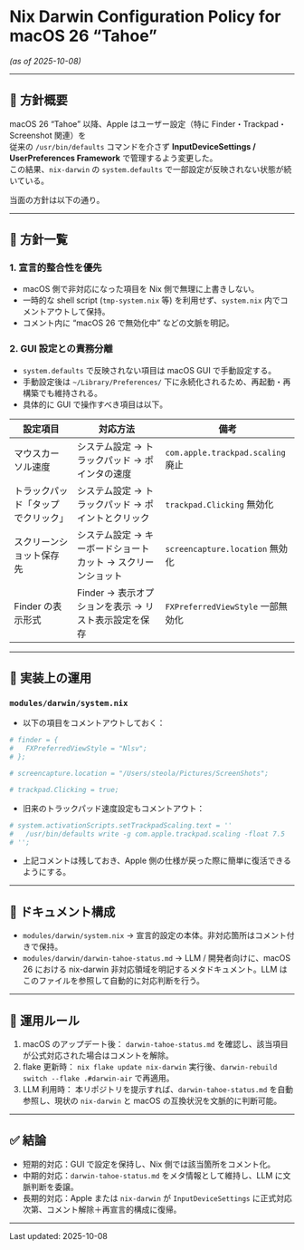 # Nix Darwin Configuration Policy for macOS 26 “Tahoe”  
*(as of 2025-10-08)*

---

## 🎯 方針概要

macOS 26 “Tahoe” 以降、Apple はユーザー設定（特に Finder・Trackpad・Screenshot 関連）を  
従来の `/usr/bin/defaults` コマンドを介さず **InputDeviceSettings / UserPreferences Framework** で管理するよう変更した。  
この結果、`nix-darwin` の `system.defaults` で一部設定が反映されない状態が続いている。

当面の方針は以下の通り。

---

## 🧭 方針一覧

### 1. 宣言的整合性を優先
- macOS 側で非対応になった項目を Nix 側で無理に上書きしない。
- 一時的な shell script (`tmp-system.nix` 等) を利用せず、`system.nix` 内でコメントアウトして保持。
- コメント内に “macOS 26 で無効化中” などの文脈を明記。

### 2. GUI 設定との責務分離
- `system.defaults` で反映されない項目は macOS GUI で手動設定する。
- 手動設定後は `~/Library/Preferences/` 下に永続化されるため、再起動・再構築でも維持される。
- 具体的に GUI で操作すべき項目は以下。

| 設定項目 | 対応方法 | 備考 |
|-----------|-----------|------|
| マウスカーソル速度 | システム設定 → トラックパッド → ポインタの速度 | `com.apple.trackpad.scaling` 廃止 |
| トラックパッド「タップでクリック」 | システム設定 → トラックパッド → ポイントとクリック | `trackpad.Clicking` 無効化 |
| スクリーンショット保存先 | システム設定 → キーボードショートカット → スクリーンショット | `screencapture.location` 無効化 |
| Finder の表示形式 | Finder → 表示オプションを表示 → リスト表示設定を保存 | `FXPreferredViewStyle` 一部無効化 |

---

## 🧩 実装上の運用

### `modules/darwin/system.nix`
- 以下の項目をコメントアウトしておく：

```nix
# finder = {
#   FXPreferredViewStyle = "Nlsv";
# };

# screencapture.location = "/Users/steola/Pictures/ScreenShots";

# trackpad.Clicking = true;
```

- 旧来のトラックパッド速度設定もコメントアウト：

```nix
# system.activationScripts.setTrackpadScaling.text = ''
#   /usr/bin/defaults write -g com.apple.trackpad.scaling -float 7.5
# '';
```

- 上記コメントは残しておき、Apple 側の仕様が戻った際に簡単に復活できるようにする。

---

## 📘 ドキュメント構成
- `modules/darwin/system.nix`
→ 宣言的設定の本体。非対応箇所はコメント付きで保持。
- `modules/darwin/darwin-tahoe-status.md`
→ LLM / 開発者向けに、macOS 26 における nix-darwin 非対応領域を明記するメタドキュメント。LLM はこのファイルを参照して自動的に対応判断を行う。

---

## 🧠 運用ルール

1. macOS のアップデート後：
`darwin-tahoe-status.md` を確認し、該当項目が公式対応された場合はコメントを解除。
2. flake 更新時：
`nix flake update nix-darwin` 実行後、`darwin-rebuild switch --flake .#darwin-air` で再適用。
3. LLM 利用時：
本リポジトリを提示すれば、`darwin-tahoe-status.md` を自動参照し、現状の `nix-darwin` と macOS の互換状況を文脈的に判断可能。

---

## ✅ 結論
- 短期的対応：GUI で設定を保持し、Nix 側では該当箇所をコメント化。
- 中期的対応：`darwin-tahoe-status.md` をメタ情報として維持し、LLM に文脈判断を委譲。
- 長期的対応：Apple または `nix-darwin` が `InputDeviceSettings` に正式対応次第、コメント解除＋再宣言的構成に復帰。

---

Last updated: 2025-10-08
